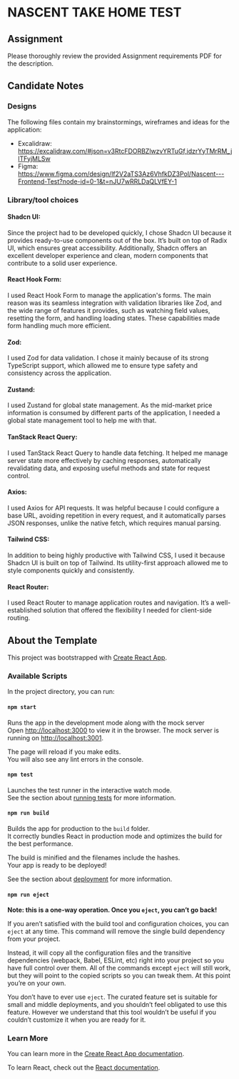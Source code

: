 # NASCENT TAKE HOME TEST

## Assignment
Please thoroughly review the provided Assignment requirements PDF for the description.

## Candidate Notes

### Designs

The following files contain my brainstormings, wireframes and ideas for the application:

- Excalidraw: https://excalidraw.com/#json=v3RtcFDORBZlwzvYRTuGf,idzrYyTMrRM_jlTFyjMLSw
- Figma: https://www.figma.com/design/lf2V2aTS3Az6VhfkDZ3Pol/Nascent---Frontend-Test?node-id=0-1&t=nJU7wRRLDaQLVfEY-1

### Library/tool choices

#### Shadcn UI:

Since the project had to be developed quickly, I chose Shadcn UI because it provides ready-to-use components out of the box. It’s built on top of Radix UI, which ensures great accessibility. Additionally, Shadcn offers an excellent developer experience and clean, modern components that contribute to a solid user experience.

#### React Hook Form:

I used React Hook Form to manage the application's forms. The main reason was its seamless integration with validation libraries like Zod, and the wide range of features it provides, such as watching field values, resetting the form, and handling loading states. These capabilities made form handling much more efficient.

#### Zod: 

I used Zod for data validation. I chose it mainly because of its strong TypeScript support, which allowed me to ensure type safety and consistency across the application.

#### Zustand:

I used Zustand for global state management. As the mid-market price information is consumed by different parts of the application, I needed a global state management tool to help me with that.

#### TanStack React Query: 

I used TanStack React Query to handle data fetching. It helped me manage server state more effectively by caching responses, automatically revalidating data, and exposing useful methods and state for request control.

#### Axios: 

I used Axios for API requests. It was helpful because I could configure a base URL, avoiding repetition in every request, and it automatically parses JSON responses, unlike the native fetch, which requires manual parsing.

#### Tailwind CSS: 

In addition to being highly productive with Tailwind CSS, I used it because Shadcn UI is built on top of Tailwind. Its utility-first approach allowed me to style components quickly and consistently.

#### React Router:

I used React Router to manage application routes and navigation. It’s a well-established solution that offered the flexibility I needed for client-side routing.

## About the Template

This project was bootstrapped with [Create React App](https://github.com/facebook/create-react-app).

### Available Scripts

In the project directory, you can run:

#### `npm start`

Runs the app in the development mode along with the mock server\
Open [http://localhost:3000](http://localhost:3000) to view it in the browser.
The mock server is running on [http://localhost:3001](http://localhost:3001).

The page will reload if you make edits.\
You will also see any lint errors in the console.

#### `npm test`

Launches the test runner in the interactive watch mode.\
See the section about [running tests](https://facebook.github.io/create-react-app/docs/running-tests) for more information.

#### `npm run build`

Builds the app for production to the `build` folder.\
It correctly bundles React in production mode and optimizes the build for the best performance.

The build is minified and the filenames include the hashes.\
Your app is ready to be deployed!

See the section about [deployment](https://facebook.github.io/create-react-app/docs/deployment) for more information.

#### `npm run eject`

**Note: this is a one-way operation. Once you `eject`, you can’t go back!**

If you aren’t satisfied with the build tool and configuration choices, you can `eject` at any time. This command will remove the single build dependency from your project.

Instead, it will copy all the configuration files and the transitive dependencies (webpack, Babel, ESLint, etc) right into your project so you have full control over them. All of the commands except `eject` will still work, but they will point to the copied scripts so you can tweak them. At this point you’re on your own.

You don’t have to ever use `eject`. The curated feature set is suitable for small and middle deployments, and you shouldn’t feel obligated to use this feature. However we understand that this tool wouldn’t be useful if you couldn’t customize it when you are ready for it.

### Learn More

You can learn more in the [Create React App documentation](https://facebook.github.io/create-react-app/docs/getting-started).

To learn React, check out the [React documentation](https://reactjs.org/).
